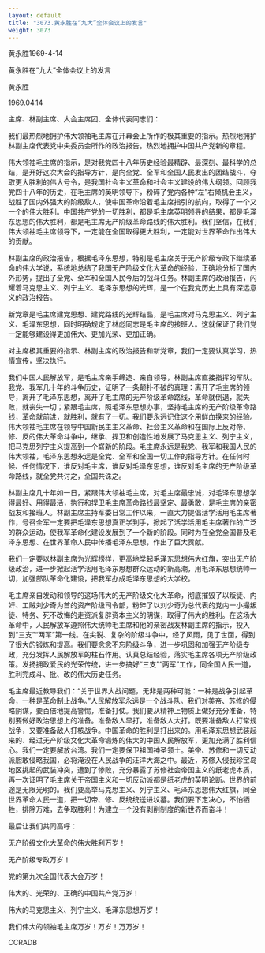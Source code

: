```yaml
---
layout: default
title: "3073.黄永胜在“九大”全体会议上的发言"
weight: 3073
---
```


黄永胜1969-4-14

黄永胜在“九大”全体会议上的发言

黄永胜

1969.04.14

主席、林副主席、大会主席团、全体代表同志们：

我们最热烈地拥护伟大领袖毛主席在开幕会上所作的极其重要的指示。热烈地拥护林副主席代表党中央委员会所作的政治报告。热烈地拥护中国共产党新的章程。

伟大领袖毛主席的指示，是对我党四十八年历史经验最精辟、最深刻、最科学的总结，是开好这次大会的指导方针，是向全党、全军和全国人民发出的团结战斗，夺取更大胜利的伟大号令，是我国社会主义革命和社会主义建设的伟大纲领。回顾我党四十八年的历史，在毛主席的英明领导下，粉碎了党内各种“左”右倾机会主义，战胜了国内外强大的阶级敌人，使中国革命沿着毛主席指引的航向，取得了一个又一个的伟大胜利。中国共产党的一切胜利，都是毛主席英明领导的结果，都是毛泽东思想的伟大胜利，都是毛主席无产阶级革命路线的伟大胜利。我们坚信，在我们伟大领袖毛主席领导下，一定能在全国取得更大胜利，一定能对世界革命作出伟大的贡献。

林副主席的政治报告，根据毛泽东思想，特别是毛主席关于无产阶级专政下继续革命的伟大学说，系统地总结了我国无产阶级文化大革命的经验，正确地分析了国内外形势，提出了全党、全军和全国人民今后的战斗任务。林副主席的政治报告，闪耀着马克思主义、列宁主义、毛泽东思想的光辉，是一个在我党历史上具有深远意义的政治报告。

新党章是毛主席建党思想、建党路线的光辉结晶，是毛主席对马克思主义、列宁主义、毛泽东思想，同时明确规定了林彪同志是毛主席的接班人。这就保证了我们党一定能够建设得更加伟大、更加光荣、更加正确。

对主席极其重要的指示、林副主席的政治报告和新党章，我们一定要认真学习，热情宣传，坚决执行。

我们中国人民解放军，是毛主席亲手缔造、亲自领导，林副主席直接指挥的军队。我党、我军几十年的斗争历史，证明了一条颠扑不破的真理：离开了毛主席的领导，离开了毛泽东思想，离开了毛主席的无产阶级革命路线，革命就倒退，就失败，就丧失一切；紧跟毛主席，照毛泽东思想办事，坚持毛主席的无产阶级革命路线，革命就前进，就胜利，就有了一切。我们要永远记住这个用鲜血换来的经验。伟大领袖毛主席在领导中国新民主主义革命、社会主义革命和在国际上反对帝、修、反的伟大革命斗争中，继承、捍卫和创造性地发展了马克思主义、列宁主义，把马克思列宁主义提高到一个崭新的阶段。毛主席永远是我党、我军和我国人民的伟大领袖，毛泽东思想永远是全党、全军和全国一切工作的指导方针。在任何时候、任何情况下，谁反对毛主席，谁反对毛泽东思想，谁反对毛主席的无产阶级革命路线，就全党共讨之，全国共诛之。

林副主席几十年如一日，紧跟伟大领袖毛主席，对毛主席最忠诚，对毛泽东思想学得最好、用得最活，执行和捍卫毛主席革命路线最坚定、最勇敢，是毛主席的亲密战友和接班人。林副主席主持军委日常工作以来，一直大力提倡活学活用毛主席著作，号召全军一定要把毛泽东思想真正学到手，掀起了活学活用毛主席著作的广泛的群众运动，使我军革命化建设发展到了一个新的阶段。同时为在全党全国普及毛泽东思想、在世界革命人民中传播毛泽东思想，作出了巨大贡献。

我们一定要以林副主席为光辉榜样，更高地举起毛泽东思想伟大红旗，突出无产阶级政治，进一步掀起活学活用毛泽东思想群众运动的新高潮，用毛泽东思想统帅一切，加强部队革命化建设，把我军办成毛泽东思想的大学校。

毛主席亲自发动和领导的这场伟大的无产阶级文化大革命，彻底摧毁了以叛徒、内奸、工贼刘少奇为首的资产阶级司令部，粉碎了以刘少奇为总代表的党内一小撮叛徒、特务、死不改悔的走资派复辟资本主义的阴谋，取得了伟大的胜利。在这场大革命中，人民解放军遵照伟大统帅毛主席和他的亲密战友林副主席的指示，投入到“三支”“两军”第一线。在尖锐、复杂的阶级斗争中，经了风雨，见了世面，得到了很大的锻炼和提高。我们要念念不忘阶级斗争，进一步巩固和加强无产阶级专政，充分发挥人民解放军的柱石作用。认真总结经验，落实毛主席各项无产阶级政策。发扬拥政爱民的光荣传统，进一步搞好“三支”“两军”工作，同全国人民一道，胜利完成斗、批、改的伟大历史任务。

毛主席最近教导我们：“关于世界大战问题，无非是两种可能：一种是战争引起革命，一种是革命制止战争。”人民解放军永远是一个战斗队。我们对美帝、苏修的侵略阴谋，要百倍地提高警惕，准备打仗。我们要从精神上物质上做好充分准备，特别要做好政治思想上的准备。准备敌人早打，准备敌人大打。既要准备敌人打常规战争，又要准备敌人打核战争。中国革命的胜利是打出来的。用毛泽东思想武装起来的、经过无产阶级文化大革命锻炼的伟大的中国人民解放军，更加充满了胜利信心。我们一定要解放台湾。我们一定要保卫祖国神圣领土。美帝、苏修和一切反动派胆敢侵略我国，必将淹没在人民战争的汪洋大海之中。最近，苏修入侵我珍宝岛地区挑起的武装冲突，遭到了惨败，充分暴露了苏修社会帝国主义的纸老虎本质，再一次证明了毛主席关于帝国主义和一切反动派都是纸老虎的英明论断。世界的前途是无限光明的。我们要高举马克思主义、列宁主义、毛泽东思想伟大红旗，同全世界革命人民一道，把一切帝、修、反统统送进坟墓。我们要下定决心，不怕牺牲，排除万难，去争取胜利！为建立一个没有剥削制度的新世界而奋斗！

最后让我们共同高呼：

无产阶级文化大革命的伟大胜利万岁！

无产阶级专政万岁！

党的第九次全国代表大会万岁！

伟大的、光荣的、正确的中国共产党万岁！

伟大的马克思主义、列宁主义、毛泽东思想万岁！

我们伟大的领袖毛主席万岁！万岁！万万岁！

CCRADB


